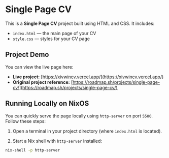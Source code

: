 # Single Page CV

This is a **Single Page CV** project built using HTML and CSS. It includes:

- `index.html` — the main page of your CV
- `style.css` — styles for your CV page

## Project Demo

You can view the live page here:  
- **Live project:** [https://xivwincv.vercel.app/](https://xivwincv.vercel.app/)  
- **Original project reference:** [https://roadmap.sh/projects/single-page-cv/](https://roadmap.sh/projects/single-page-cv/)

## Running Locally on NixOS

You can quickly serve the page locally using `http-server` on port `5500`. Follow these steps:

1. Open a terminal in your project directory (where `index.html` is located).

2. Start a Nix shell with `http-server` installed:

```bash
nix-shell -p http-server
